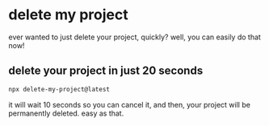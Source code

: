 # delete my project

ever wanted to just delete your project, quickly? well, you can easily do that now!

## delete your project in just 20 seconds

```bash
npx delete-my-project@latest
```

it will wait 10 seconds so you can cancel it, and then, your project will be permanently deleted. easy as that.